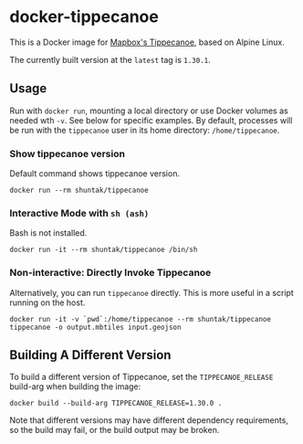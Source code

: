 # docker-tippecanoe
This is a Docker image for [Mapbox's Tippecanoe](https://github.com/mapbox/tippecanoe), based on Alpine Linux.

The currently built version at the `latest` tag is `1.30.1`.

## Usage
Run with `docker run`, mounting a local directory or use Docker volumes as needed wth `-v`. See below for specific examples.
By default, processes will be run with the `tippecanoe` user in its home directory: `/home/tippecanoe`.

### Show tippecanoe version
Default command shows tippecanoe version.
```shell
docker run --rm shuntak/tippecanoe
```

### Interactive Mode with `sh (ash)`
Bash is not installed.
```shell
docker run -it --rm shuntak/tippecanoe /bin/sh
```

### Non-interactive: Directly Invoke Tippecanoe
Alternatively, you can run `tippecanoe` directly.
This is more useful in a script running on the host.
```shell
docker run -it -v `pwd`:/home/tippecanoe --rm shuntak/tippecanoe tippecanoe -o output.mbtiles input.geojson
```

## Building A Different Version
To build a different version of Tippecanoe, set the `TIPPECANOE_RELEASE` build-arg
when building the image:
```shell
docker build --build-arg TIPPECANOE_RELEASE=1.30.0 .
```

Note that different versions may have different dependency requirements, so the build may fail,
or the build output may be broken.
